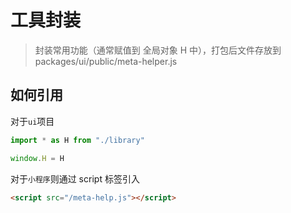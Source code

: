 # 工具封装
> 封装常用功能（通常赋值到 全局对象 H 中），打包后文件存放到 packages/ui/public/meta-helper.js

## 如何引用

对于`ui`项目

```javascript
import * as H from "./library"

window.H = H
```

对于`小程序`则通过 script 标签引入

```html
<script src="/meta-help.js"></script>
```
